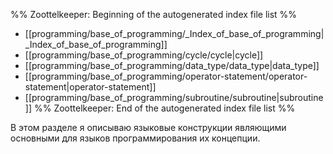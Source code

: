%% Zoottelkeeper: Beginning of the autogenerated index file list  %%
-  [[programming/base_of_programming/_Index_of_base_of_programming|_Index_of_base_of_programming]]
-  [[programming/base_of_programming/cycle/cycle|cycle]]
-  [[programming/base_of_programming/data_type/data_type|data_type]]
-  [[programming/base_of_programming/operator-statement/operator-statement|operator-statement]]
-  [[programming/base_of_programming/subroutine/subroutine|subroutine]]
%% Zoottelkeeper: End of the autogenerated index file list  %%

В этом разделе я описываю языковые конструкции являющими основными для языков программирования их концепции.